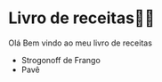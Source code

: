 # Livro de receitas:woman_cook:

Olá Bem vindo ao meu livro de receitas

- Strogonoff  de Frango
- Pavê